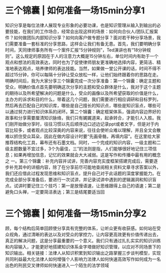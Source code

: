 # 三个锦囊  |  如何准备一场15min分享1

知识分享是每位法律人展现专业形象的必要功课，也是知识管理从输入到输出的必要技能，在我们的工作场合，经常会出现这样的场景：如何向合伙人/团队汇报案件？如何做团队内部知识分享？如何向客户做专题分享？面对若干种分享场景，我们需要准备一套标准的分享思路，这样会让我们有备无患。首先，我们要明确分享时间，天同律师事务所有一个案件汇报“5分钟规则”，Ted演讲也有“18分钟规则”。这么规定的原因在于人的注意力大概是15分钟左右，单位时间内有助于一个观点和想法的高效表达，同时也为了促使律师朋友更准确地选择内容，更简洁、精准地表达观点，培养律师的表达技能。当然，如果做一堂公开课的话，时间不得不超过15分钟，你可以每隔十分钟让受众放松一样，让他们始终跟着你的思路在走。明确时间后，我为大家分享三个锦囊完成一次分享准备：第一个锦囊：确定主题和受众，明确价值点首先要明确这次分享的主题和受众群体是什么，我对于这个主题的期待以及所希望解决的问题是什么，受众的画像以及所希望获取的价值是什么，主办方的诉求和目的什么，带着这几个问题，我们需要进行相应调研和目标罗列，然后再去匹配自己的知识库，哪些是自己擅长的知识点，哪些是知识盲点，哪些可以通过努力进行知识体系的闭环。第二个锦囊：确定框架体系，强调内容边界好的故事和分享需要厘清知识脉络，我们只有娓娓道来，起承转合，才能引人入胜。我们刚开始做分享时，往往习惯以先后顺序边口述边记录ppt或者文字，但是对于内容比较多，或者观点比较深奥的内容来说，往往会使听众难以理解，并且全文会散难以抓住受众耳朵，因此在做内容设计时要“先画骨骼，再填内容”。在这里给大家推荐结构化工具，幕布还有石墨文档。同时，一个完成的知识内容，一级主题和二级主题数量不宜过多，3个为最佳，三”的法则是指，人们能够很好地记住三项信息；如果再增加信息，记忆的效果就会大大减弱。这是写作和传播中最有用的概念之 一。第三个锦囊：补充内容并试讲，完善内容充实度框架搭建完成后，需要逐步补充其中的详细内容，除了在分享前尽可能地查阅相关资料文章寻求答案以外，我们还应借此过程发现思维和知识盲点，提升自己对于此话题的深度掌握能力。在完成全部分享准备后，要进行一次试讲，并记录试讲中遇到的逻辑漏洞和知识盲点。试讲时要记住三个技巧：第一是放慢语速，让思维跟得上自己的语速；第二是避免口头禅，一定要简洁表达；第三是结尾要适当回

# 三个锦囊  |  如何准备一场15min分享2

顾，每个结构后简单回顾使分享具有完整的体系，让听众更有收获感。如何站在受众视角，通过清晰的表达以及对受众的掌控力，让内容更高效更有价值传递出去，真正的解决问题，这是分享最重要的一个意义。我们只有通过扎扎实实的知识训练和内容输入，才能更好地搭建知识体系金字塔做好知识管理，以应对不同场景下的知识输出。相关链接：法律人从知识积累到知识输出之路掌握三步谈判模型，实现共同利益最大化法律人如何增强个人影响力法律人如何快速高效写作如何成为一名出色的刑民交叉律师如何快速进入一个陌生的法学领域

